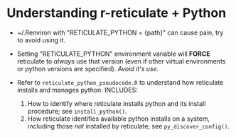 # Understanding r-reticulate + Python

- ~/.Renviron with "RETICULATE_PYTHON = {path}" can cause pain, try to avoid using it.
- Setting "RETICULATE_PYTHON" environment variable will **FORCE** reticulate to _always_ use that version (even if other virtual environments or python versions are specified). _Avoid it's use._

- Refer to `reticulate_python_pseudocode.R` to understand how reticulate installs and manages python. INCLUDES:
    1. How to identify where reticulate installs python and its install procedure; see `install_python()`.
    2. How reticulate identifies available python installs on a system, including those _not_ installed by reticulate; see `py_discover_config()`.
